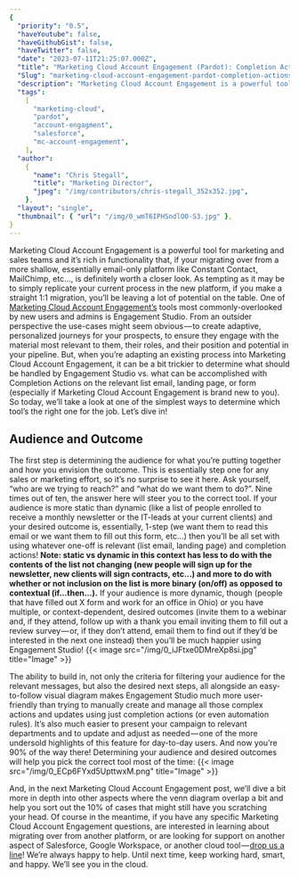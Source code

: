 ```yaml
---
{
  "priority": "0.5",
  "haveYoutube": false,
  "haveGithubGist": false,
  "haveTwitter": false,
  "date": "2023-07-11T21:25:07.000Z",
  "title": "Marketing Cloud Account Engagement (Pardot): Completion Actions vs Engagement Studio",
  "Slug": "marketing-cloud-account-engagement-pardot-completion-actions-vs-engagement-studio",
  "description": "Marketing Cloud Account Engagement is a powerful tool for marketing and sales teams and it’s rich in functionality that, if your migrating over from a more shallow, essentially email-only platform like Constant Contact, MailChimp, etc…, is definitely worth a closer look. As tempting as it may be to simply replicate your current process in the new platform, if you make a straight 1:1 migration, you’ll be leaving a lot of potential on the table..",
  "tags":
    [
      "marketing-cloud",
      "pardot",
      "account-engagment",
      "salesforce",
      "mc-account-engagement",
    ],
  "author":
    {
      "name": "Chris Stegall",
      "title": "Marketing Director",
      "jpeg": "/img/contributors/chris-stegall_352x352.jpg",
    },
  "layout": "single",
  "thumbnail": { "url": "/img/0_wmT6IPHSndlO0-S3.jpg" },
}
---
```


Marketing Cloud Account Engagement is a powerful tool for marketing and sales teams and it’s rich in functionality that, if your migrating over from a more shallow, essentially email-only platform like Constant Contact, MailChimp, etc…, is definitely worth a closer look. As tempting as it may be to simply replicate your current process in the new platform, if you make a straight 1:1 migration, you’ll be leaving a lot of potential on the table.
One of [Marketing Cloud Account Engagement’s](http://www.pardot.com) tools most commonly-overlooked by new users and admins is Engagement Studio. From an outsider perspective the use-cases might seem obvious — to create adaptive, personalized journeys for your prospects, to ensure they engage with the material most relevant to them, their roles, and their position and potential in your pipeline.
But, when you’re adapting an existing process into Marketing Cloud Account Engagement, it can be a bit trickier to determine what should be handled by Engagement Studio vs. what can be accomplished with Completion Actions on the relevant list email, landing page, or form (especially if Marketing Cloud Account Engagement is brand new to you). So today, we’ll take a look at one of the simplest ways to determine which tool’s the right one for the job.
Let’s dive in!

## Audience and Outcome

The first step is determining the audience for what you’re putting together and how you envision the outcome. This is essentially step one for any sales or marketing effort, so it’s no surprise to see it here.
Ask yourself, “who are we trying to reach?” and “what do we want them to do?”.
Nine times out of ten, the answer here will steer you to the correct tool. If your audience is more static than dynamic (like a list of people enrolled to receive a monthly newsletter or the IT-leads at your current clients) and your desired outcome is, essentially, 1-step (we want them to read this email or we want them to fill out this form, etc…) then you’ll be all set with using whatever one-off is relevant (list email, landing page) and completion actions!
**Note: static vs dynamic in this context has less to do with the contents of the list not changing (new people will sign up for the newsletter, new clients will sign contracts, etc…) and more to do with whether or not inclusion on the list is more binary (on/off) as opposed to contextual (if…then…).**
If your audience is more dynamic, though (people that have filled out X form and work for an office in Ohio) or you have multiple, or context-dependent, desired outcomes (invite them to a webinar and, if they attend, follow up with a thank you email inviting them to fill out a review survey — or, if they don’t attend, email them to find out if they’d be interested in the next one instead) then you’ll be much happier using Engagement Studio!
{{< image src="/img/0_iJFtxe0DMreXp8si.jpg" title="Image" >}}

The ability to build in, not only the criteria for filtering your audience for the relevant messages, but also the desired next steps, all alongside an easy-to-follow visual diagram makes Engagement Studio much more user-friendly than trying to manually create and manage all those complex actions and updates using just completion actions (or even automation rules). It’s also much easier to present your campaign to relevant departments and to update and adjust as needed — one of the more undersold highlights of this feature for day-to-day users.
And now you’re 90% of the way there! Determining your audience and desired outcomes will help you pick the correct tool most of the time:
{{< image src="/img/0_ECp6FYxd5UpttwxM.png" title="Image" >}}

And, in the next Marketing Cloud Account Engagement post, we’ll dive a bit more in depth into other aspects where the venn diagram overlap a bit and help you sort out the 10% of cases that might still have you scratching your head.
Of course in the meantime, if you have any specific Marketing Cloud Account Engagement questions, are interested in learning about migrating over from another platform, or are looking for support on another aspect of Salesforce, Google Workspace, or another cloud tool — [drop us a line](https://appexchange.salesforce.com/appxConsultingListingDetail?listingId=a0N30000001gF9jEAE)! We’re always happy to help.
Until next time, keep working hard, smart, and happy. We’ll see you in the cloud.
